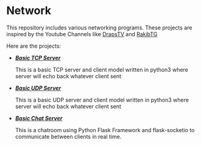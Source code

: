 # Network

This repository includes various networking programs. These projects are inspired by the Youtube Channels like [DrapsTV](https://www.youtube.com/user/DrapsTV) and [RakibTG](https://www.youtube.com/channel/UCCv_j3bob6nrVpc0oPqRMgw)

Here are the projects:

-  [***Basic TCP Server***](basic_tcp)

   This is a basic TCP server and client model written in python3 where server will echo back whatever client sent

-  [***Basic UDP Server***](basic_udp)

   This is a basic UDP server and client model written in python3 where server will echo back whatever client sent

-  [***Basic Chat Server***](basic_chatroom)

   This is a chatroom using Python Flask Framework and flask-socketio to communicate between clients in real time.
